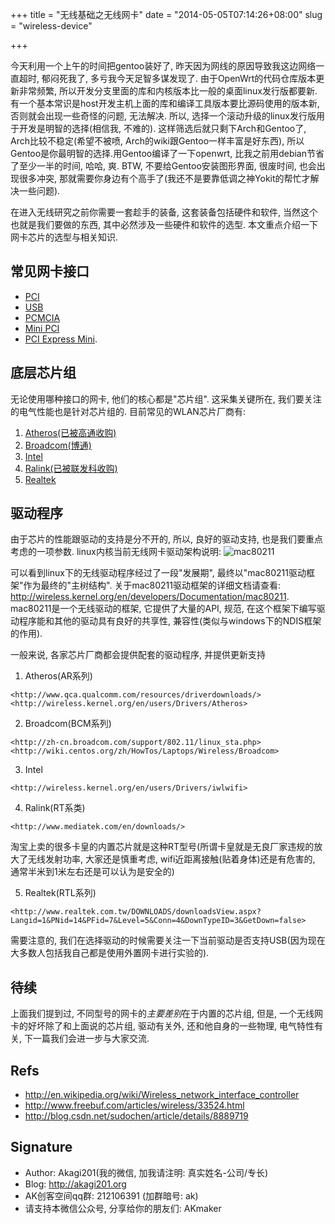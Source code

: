 +++
title = "无线基础之无线网卡"
date = "2014-05-05T07:14:26+08:00"
slug = "wireless-device"

+++

今天利用一个上午的时间把gentoo装好了, 昨天因为网线的原因导致我这边网络一直超时, 郁闷死我了, 多亏我今天足智多谋发现了. 由于OpenWrt的代码仓库版本更新非常频繁, 所以开发分支里面的库和内核版本比一般的桌面linux发行版都要新. 有一个基本常识是host开发主机上面的库和编译工具版本要比源码使用的版本新, 否则就会出现一些奇怪的问题, 无法解决. 所以, 选择一个滚动升级的linux发行版用于开发是明智的选择(相信我, 不难的). 这样筛选后就只剩下Arch和Gentoo了, Arch比较不稳定(希望不被喷, Arch的wiki跟Gentoo一样丰富是好东西), 所以Gentoo是你最明智的选择.用Gentoo编译了一下openwrt, 比我之前用debian节省了至少一半的时间, 哈哈, 爽. BTW, 不要给Gentoo安装图形界面, 很废时间, 也会出现很多冲突, 那就需要你身边有个高手了(我还不是要靠低调之神Yokit的帮忙才解决一些问题).

在进入无线研究之前你需要一套趁手的装备, 这套装备包括硬件和软件, 当然这个也就是我们要做的东西, 其中必然涉及一些硬件和软件的选型. 本文重点介绍一下网卡芯片的选型与相关知识.

## 常见网卡接口

* [PCI](http://en.wikipedia.org/wiki/Peripheral_Component_Interconnect)
* [USB](http://en.wikipedia.org/wiki/USB)
* [PCMCIA](http://en.wikipedia.org/wiki/PC_card)
* [Mini PCI](http://en.wikipedia.org/wiki/Mini_PCI#Mini_PCI)
* [PCI Express Mini](http://en.wikipedia.org/wiki/PCI_Express_Mini_Card#PCI_Express_Mini_Card).

## 底层芯片组

无论使用哪种接口的网卡, 他们的核心都是"芯片组". 这采集关键所在, 我们要关注的电气性能也是针对芯片组的. 目前常见的WLAN芯片厂商有:

1. [Atheros(已被高通收购)](https://wikidevi.com/wiki/Atheros)
2. [Broadcom(博通)](http://zh-cn.broadcom.com/)
3. [Intel](http://www.intel.com/content/www/us/en/wireless-network/wireless-products.html)
4. [Ralink(已被联发科收购)](http://www.ralinktech.com/en/)
5. [Realtek](http://www.realtek.com.tw/)

## 驱动程序

由于芯片的性能跟驱动的支持是分不开的, 所以, 良好的驱动支持, 也是我们要重点考虑的一项参数.
linux内核当前无线网卡驱动架构说明:
![mac80211](http://akagi201.qiniudn.com/mac80211.bmp)

可以看到linux下的无线驱动程序经过了一段"发展期", 最终以"mac80211驱动框架"作为最终的"主树结构".
关于mac80211驱动框架的详细文档请查看: <http://wireless.kernel.org/en/developers/Documentation/mac80211>.
mac80211是一个无线驱动的框架, 它提供了大量的API, 规范, 在这个框架下编写驱动程序能和其他的驱动具有良好的共享性, 兼容性(类似与windows下的NDIS框架的作用).

一般来说, 各家芯片厂商都会提供配套的驱动程序, 并提供更新支持
1. Atheros(AR系列)

```
<http://www.qca.qualcomm.com/resources/driverdownloads/>
<http://wireless.kernel.org/en/users/Drivers/Atheros>
```

2. Broadcom(BCM系列)

```
<http://zh-cn.broadcom.com/support/802.11/linux_sta.php>
<http://wiki.centos.org/zh/HowTos/Laptops/Wireless/Broadcom>
```

3. Intel

```
<http://wireless.kernel.org/en/users/Drivers/iwlwifi>
```

4. Ralink(RT系类)

```
<http://www.mediatek.com/en/downloads/>
```

淘宝上卖的很多卡皇的内置芯片就是这种RT型号(所谓卡皇就是无良厂家违规的放大了无线发射功率, 大家还是慎重考虑, wifi近距离接触(贴着身体)还是有危害的, 通常半米到1米左右还是可以认为是安全的)

5. Realtek(RTL系列)

```
<http://www.realtek.com.tw/DOWNLOADS/downloadsView.aspx?Langid=1&PNid=14&PFid=7&Level=5&Conn=4&DownTypeID=3&GetDown=false>
```

需要注意的, 我们在选择驱动的时候需要关注一下当前驱动是否支持USB(因为现在大多数人包括我自己都是使用外置网卡进行实验的).

## 待续

上面我们提到过, 不同型号的网卡的*主要差别*在于内置的芯片组, 但是, 一个无线网卡的好坏除了和上面说的芯片组, 驱动有关外, 还和他自身的一些物理, 电气特性有关, 下一篇我们会进一步与大家交流.

## Refs
* <http://en.wikipedia.org/wiki/Wireless_network_interface_controller>
* <http://www.freebuf.com/articles/wireless/33524.html>
* <http://blog.csdn.net/sudochen/article/details/8889719>

## Signature
* Author: Akagi201(我的微信, 加我请注明: 真实姓名-公司/专长)
* Blog: http://akagi201.org
* AK创客空间qq群: 212106391 (加群暗号: ak)
* 请支持本微信公众号, 分享给你的朋友们: AKmaker